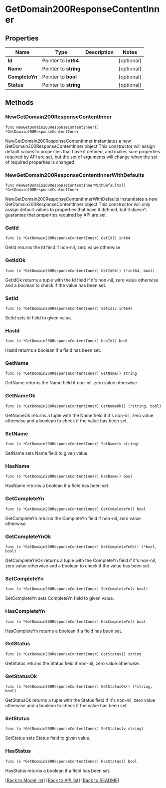 # GetDomain200ResponseContentInner

## Properties

Name | Type | Description | Notes
------------ | ------------- | ------------- | -------------
**Id** | Pointer to **int64** |  | [optional] 
**Name** | Pointer to **string** |  | [optional] 
**CompleteYn** | Pointer to **bool** |  | [optional] 
**Status** | Pointer to **string** |  | [optional] 

## Methods

### NewGetDomain200ResponseContentInner

`func NewGetDomain200ResponseContentInner() *GetDomain200ResponseContentInner`

NewGetDomain200ResponseContentInner instantiates a new GetDomain200ResponseContentInner object
This constructor will assign default values to properties that have it defined,
and makes sure properties required by API are set, but the set of arguments
will change when the set of required properties is changed

### NewGetDomain200ResponseContentInnerWithDefaults

`func NewGetDomain200ResponseContentInnerWithDefaults() *GetDomain200ResponseContentInner`

NewGetDomain200ResponseContentInnerWithDefaults instantiates a new GetDomain200ResponseContentInner object
This constructor will only assign default values to properties that have it defined,
but it doesn't guarantee that properties required by API are set

### GetId

`func (o *GetDomain200ResponseContentInner) GetId() int64`

GetId returns the Id field if non-nil, zero value otherwise.

### GetIdOk

`func (o *GetDomain200ResponseContentInner) GetIdOk() (*int64, bool)`

GetIdOk returns a tuple with the Id field if it's non-nil, zero value otherwise
and a boolean to check if the value has been set.

### SetId

`func (o *GetDomain200ResponseContentInner) SetId(v int64)`

SetId sets Id field to given value.

### HasId

`func (o *GetDomain200ResponseContentInner) HasId() bool`

HasId returns a boolean if a field has been set.

### GetName

`func (o *GetDomain200ResponseContentInner) GetName() string`

GetName returns the Name field if non-nil, zero value otherwise.

### GetNameOk

`func (o *GetDomain200ResponseContentInner) GetNameOk() (*string, bool)`

GetNameOk returns a tuple with the Name field if it's non-nil, zero value otherwise
and a boolean to check if the value has been set.

### SetName

`func (o *GetDomain200ResponseContentInner) SetName(v string)`

SetName sets Name field to given value.

### HasName

`func (o *GetDomain200ResponseContentInner) HasName() bool`

HasName returns a boolean if a field has been set.

### GetCompleteYn

`func (o *GetDomain200ResponseContentInner) GetCompleteYn() bool`

GetCompleteYn returns the CompleteYn field if non-nil, zero value otherwise.

### GetCompleteYnOk

`func (o *GetDomain200ResponseContentInner) GetCompleteYnOk() (*bool, bool)`

GetCompleteYnOk returns a tuple with the CompleteYn field if it's non-nil, zero value otherwise
and a boolean to check if the value has been set.

### SetCompleteYn

`func (o *GetDomain200ResponseContentInner) SetCompleteYn(v bool)`

SetCompleteYn sets CompleteYn field to given value.

### HasCompleteYn

`func (o *GetDomain200ResponseContentInner) HasCompleteYn() bool`

HasCompleteYn returns a boolean if a field has been set.

### GetStatus

`func (o *GetDomain200ResponseContentInner) GetStatus() string`

GetStatus returns the Status field if non-nil, zero value otherwise.

### GetStatusOk

`func (o *GetDomain200ResponseContentInner) GetStatusOk() (*string, bool)`

GetStatusOk returns a tuple with the Status field if it's non-nil, zero value otherwise
and a boolean to check if the value has been set.

### SetStatus

`func (o *GetDomain200ResponseContentInner) SetStatus(v string)`

SetStatus sets Status field to given value.

### HasStatus

`func (o *GetDomain200ResponseContentInner) HasStatus() bool`

HasStatus returns a boolean if a field has been set.


[[Back to Model list]](../README.md#documentation-for-models) [[Back to API list]](../README.md#documentation-for-api-endpoints) [[Back to README]](../README.md)


